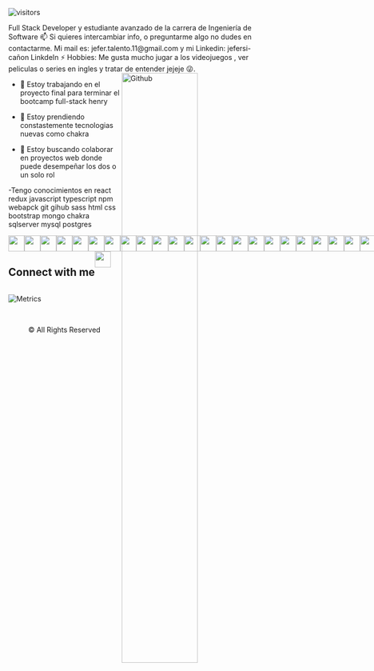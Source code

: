 <div align="center">
</div>


![visitors](https://visitor-badge.glitch.me/badge?page_id=jeferProgramer.jeferProgramer)

</p>
<div size='20px'> Full Stack Developer y estudiante avanzado de la carrera de Ingeniería de Software
📫 Si quieres intercambiar info, o preguntarme algo no dudes en contactarme. Mi mail es: jefer.talento.11@gmail.com y mi Linkedin: jefersi-cañon LinkdeIn
⚡ Hobbies: Me gusta mucho jugar a los videojuegos , ver peliculas o series en ingles y tratar de entender jejeje  😜.
</div>

<img width="55%" align="right" alt="Github" src="https://raw.githubusercontent.com/onimur/.github/master/.resources/git-header.svg" />

- 🔭 Estoy trabajando en el proyecto final para terminar el bootcamp full-stack henry

- 🌱 Estoy prendiendo constastemente tecnologias nuevas como chakra 

- 👯 Estoy buscando colaborar en proyectos web donde puede desempeñar los dos o un solo rol 

-Tengo conocimientos en react redux javascript typescript npm webapck git gihub sass html css bootstrap mongo chakra sqlserver mysql postgres
<div style="display: flex; flex-direction:row;">
<img width ='32px' src ='https://raw.githubusercontent.com/rahulbanerjee26/githubAboutMeGenerator/main/icons/reactjs.svg'>
<img width ='32px' src ='https://raw.githubusercontent.com/rahulbanerjee26/githubAboutMeGenerator/main/icons/javascript.svg'> 
<img width ='32px' src ='https://raw.githubusercontent.com/rahulbanerjee26/githubAboutMeGenerator/main/icons/sqlite.svg'> 
<img width ='32px' src ='https://raw.githubusercontent.com/rahulbanerjee26/githubAboutMeGenerator/main/icons/babel.svg'> 
<img width ='32px' src ='https://raw.githubusercontent.com/rahulbanerjee26/githubAboutMeGenerator/main/icons/bootstrap.svg'> 
<img width ='32px' src ='https://raw.githubusercontent.com/rahulbanerjee26/githubAboutMeGenerator/main/icons/bash.svg'> 
<img width ='32px' src ='https://raw.githubusercontent.com/rahulbanerjee26/githubAboutMeGenerator/main/icons/css.svg'> 
<img width ='32px' src ='https://raw.githubusercontent.com/rahulbanerjee26/githubAboutMeGenerator/main/icons/express.svg'> 
<img width ='32px' src ='https://raw.githubusercontent.com/rahulbanerjee26/githubAboutMeGenerator/main/icons/git.svg'>
<img width ='32px' src ='https://raw.githubusercontent.com/rahulbanerjee26/githubAboutMeGenerator/main/icons/github.svg'> 
<img width ='32px' src ='https://raw.githubusercontent.com/rahulbanerjee26/githubAboutMeGenerator/main/icons/heroku.svg'> 
<img width ='32px' src ='https://raw.githubusercontent.com/rahulbanerjee26/githubAboutMeGenerator/main/icons/html.svg'> 
<img width ='32px' src ='https://raw.githubusercontent.com/rahulbanerjee26/githubAboutMeGenerator/main/icons/jest.svg'>
<img width ='32px' src ='https://raw.githubusercontent.com/rahulbanerjee26/githubAboutMeGenerator/main/icons/mysql.svg'> 
<img width ='32px' src ='https://raw.githubusercontent.com/rahulbanerjee26/githubAboutMeGenerator/main/icons/nodejs.svg'> 
<img width ='32px' src ='https://raw.githubusercontent.com/rahulbanerjee26/githubAboutMeGenerator/main/icons/postgresql.svg'> 
<img width ='32px' src ='https://raw.githubusercontent.com/rahulbanerjee26/githubAboutMeGenerator/main/icons/postman.svg'> 
<img width ='32px' src ='https://raw.githubusercontent.com/rahulbanerjee26/githubAboutMeGenerator/main/icons/reactnative.svg'> 
<img width ='32px' src ='https://raw.githubusercontent.com/rahulbanerjee26/githubAboutMeGenerator/main/icons/redux.svg'> 
<img width ='32px' src ='https://raw.githubusercontent.com/rahulbanerjee26/githubAboutMeGenerator/main/icons/typescript.svg'> 
<img width ='32px' src ='https://raw.githubusercontent.com/rahulbanerjee26/githubAboutMeGenerator/main/icons/webpack.svg'>
<img width ='32px' src ='https://raw.githubusercontent.com/rahulbanerjee26/githubAboutMeGenerator/main/icons/npm.svg'> 
<img width ='32px' src ='https://raw.githubusercontent.com/rahulbanerjee26/githubAboutMeGenerator/main/icons/sass.svg'>
<img width ='32px' src ='https://raw.githubusercontent.com/rahulbanerjee26/githubAboutMeGenerator/main/icons/bootstrap.svg'>
 <img width ='32px' src ='https://raw.githubusercontent.com/rahulbanerjee26/githubAboutMeGenerator/main/icons/webpack.svg'>
</div>
<div style="display: flex; flex-direction:row;">
<h2> Connect with me </h2>
<a href = 'https://www.linkedin.com/in/jeferson-david-ca%C3%B1on-melo-796629124/'> <img width = '32px' align= 'center' src="https://raw.githubusercontent.com/rahulbanerjee26/githubAboutMeGenerator/main/icons/linked-in-alt.svg"/></a> 
</div>

![Metrics](https://metrics.lecoq.io/jeferProgramer?template=classic&base.indepth=false&base.hireable=false&config.timezone=America%2FBogota)
 
<br>
<footer align='center'><p>&copy; All Rights Reserved</p></footer>
